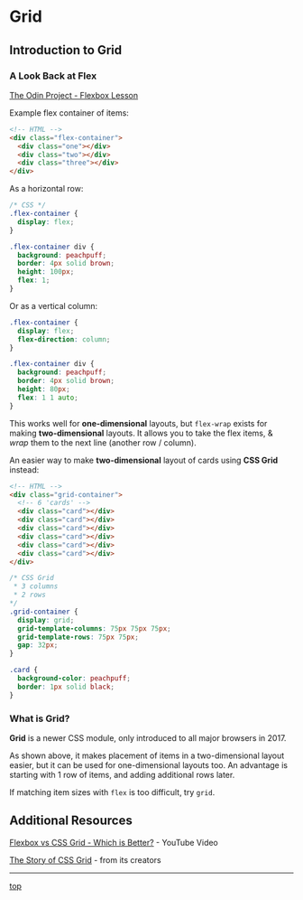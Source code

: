 # Grid
## Introduction to Grid

### A Look Back at Flex
[The Odin Project - Flexbox Lesson](https://www.theodinproject.com/lessons/foundations-introduction-to-flexbox)

Example flex container of items:
```html
<!-- HTML -->
<div class="flex-container">
  <div class="one"></div>
  <div class="two"></div>
  <div class="three"></div>
</div>
```

As a horizontal row:
```css
/* CSS */
.flex-container {
  display: flex;
}

.flex-container div {
  background: peachpuff;
  border: 4px solid brown;
  height: 100px;
  flex: 1;
}
```

Or as a vertical column:
```css
.flex-container {
  display: flex;
  flex-direction: column;
}

.flex-container div {
  background: peachpuff;
  border: 4px solid brown;
  height: 80px;
  flex: 1 1 auto;
}
```

This works well for **one-dimensional** layouts, but `flex-wrap` exists for 
making **two-dimensional** layouts. It allows you to take the flex items, & 
*wrap* them to the next line (another row / column).

An easier way to make **two-dimensional** layout of cards using **CSS Grid** 
instead:
```html
<!-- HTML -->
<div class="grid-container">
  <!-- 6 'cards' -->
  <div class="card"></div>
  <div class="card"></div>
  <div class="card"></div>
  <div class="card"></div>
  <div class="card"></div>
  <div class="card"></div>
</div>
```
```css
/* CSS Grid
 * 3 columns
 * 2 rows 
*/
.grid-container {
  display: grid;
  grid-template-columns: 75px 75px 75px;
  grid-template-rows: 75px 75px;
  gap: 32px;
}

.card {
  background-color: peachpuff;
  border: 1px solid black;
}
```

### What is Grid?
**Grid** is a newer CSS module, only introduced to all major browsers in 2017.

As shown above, it makes placement of items in a two-dimensional layout easier,
but it can be used for one-dimensional layouts too. An advantage is starting 
with 1 row of items, and adding additional rows later.

If matching item sizes with `flex` is too difficult, try `grid`.

## Additional Resources
[Flexbox vs CSS Grid - Which is Better?](https://www.youtube.com/watch?v=hs3piaN4b5I) - 
YouTube Video

[The Story of CSS Grid](https://alistapart.com/article/the-story-of-css-grid-from-its-creators/) - 
from its creators

---
[top](#)
